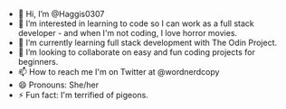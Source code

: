 - 👋 Hi, I’m @Haggis0307
- 👀 I’m interested in learning to code so I can work as a full stack developer - and when I'm not coding, I love horror movies.
- 🌱 I’m currently learning full stack development with The Odin Project.
- 💞️ I’m looking to collaborate on easy and fun coding projects for beginners.
- 📫 How to reach me I'm on Twitter at @wordnerdcopy
- 😄 Pronouns: She/her
- ⚡ Fun fact: I'm terrified of pigeons.

<!---
Haggis0307/Haggis0307 is a ✨ special ✨ repository because its `README.md` (this file) appears on your GitHub profile.
You can click the Preview link to take a look at your changes.
--->
